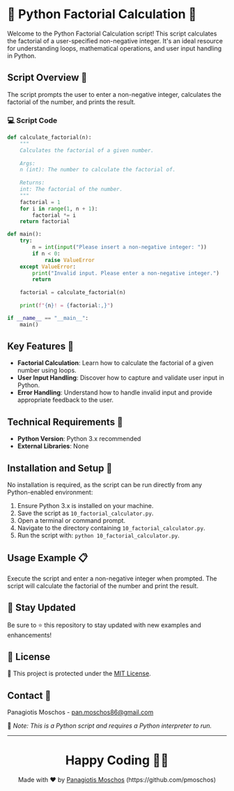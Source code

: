 # 🧮 Python Factorial Calculation 🔢

Welcome to the Python Factorial Calculation script! This script calculates the factorial of a user-specified non-negative integer. It's an ideal resource for understanding loops, mathematical operations, and user input handling in Python.

## Script Overview 📘

The script prompts the user to enter a non-negative integer, calculates the factorial of the number, and prints the result.

### :computer: Script Code

```python
def calculate_factorial(n):
    """
    Calculates the factorial of a given number.
    
    Args:
    n (int): The number to calculate the factorial of.
    
    Returns:
    int: The factorial of the number.
    """
    factorial = 1
    for i in range(1, n + 1):
        factorial *= i
    return factorial

def main():
    try:
        n = int(input("Please insert a non-negative integer: "))
        if n < 0:
            raise ValueError
    except ValueError:
        print("Invalid input. Please enter a non-negative integer.")
        return
    
    factorial = calculate_factorial(n)
    
    print(f"{n}! = {factorial:,}")

if __name__ == "__main__":
    main()
```

## Key Features 🌟

- **Factorial Calculation**: Learn how to calculate the factorial of a given number using loops.
- **User Input Handling**: Discover how to capture and validate user input in Python.
- **Error Handling**: Understand how to handle invalid input and provide appropriate feedback to the user.

## Technical Requirements 🔧

- **Python Version**: Python 3.x recommended
- **External Libraries**: None

## Installation and Setup 🚀

No installation is required, as the script can be run directly from any Python-enabled environment:

1. Ensure Python 3.x is installed on your machine.
2. Save the script as `10_factorial_calculator.py`.
3. Open a terminal or command prompt.
4. Navigate to the directory containing `10_factorial_calculator.py`.
5. Run the script with: `python 10_factorial_calculator.py`.

## Usage Example 📋

Execute the script and enter a non-negative integer when prompted. The script will calculate the factorial of the number and print the result.

## 📢 Stay Updated

Be sure to ⭐ this repository to stay updated with new examples and enhancements!

## 📄 License
🔐 This project is protected under the [MIT License](https://mit-license.org/).


## Contact 📧
Panagiotis Moschos - pan.moschos86@gmail.com

🔗 *Note: This is a Python script and requires a Python interpreter to run.*

---
<h1 align=center>Happy Coding 👨‍💻 </h1>

<p align="center">
  Made with ❤️ by 
  <a href="https://www.linkedin.com/in/panagiotis-moschos" target="_blank">
  Panagiotis Moschos</a> (https://github.com/pmoschos)
</p>
